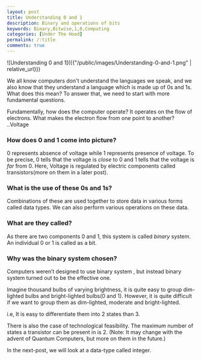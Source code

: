 ```yaml
---
layout: post
title: Understanding 0 and 1
description: Binary and operations of bits
keywords: Binary,Bitwise,1,0,Computing
categories: [Under The Hood]
permalink: /:title
comments: true
---
```

![Understanding 0 and 1]({{"/public/images/Understanding-0-and-1.png" | relative_url}})

We all know computers don't understand the languages we speak, and we also know that they understand a language which is made up of 0s and 1s. What does this mean? To answer that, we need to start with more fundamental questions.

Fundamentally, how does the computer operate? It operates on the flow of electrons. What makes the electron flow from one point to another? ..Voltage

### How does 0 and 1 come into picture?

0 represents absence of voltage while 1 represents presence of voltage. To be precise, 0 tells that the voltage is *close* to 0 and 1 tells that the voltage is *far* from 0. Here, Voltage is regulated by electric components called transistors(more on them in a later post).

### What is the use of these 0s and 1s?

Combinations of these are used together to store data in various forms called data types. We can also perform various operations on these data.

### What are they called?

As there are two components 0 and 1, this system is called *binary* system. An individual 0 or 1 is called as a bit.

### Why was the binary system chosen?

Computers weren’t designed to use binary system , but instead binary system turned out to be the effective one.

Imagine thousand bulbs of varying brightness, it is quite easy to group dim-lighted bulbs and bright-lighted bulbs(0 and 1). However, it is quite difficult if we want to group them as dim-lighted, moderate and bright-lighted.

i.e, It is easy to differentiate them into 2 states than 3.

There is also the case of technological feasibility. The maximum number of states a transistor can be present in is 2. (Note: It may change with the advent of Quantum Computers, but more on them in the future.)

In the next-post, we will look at a data-type called integer.